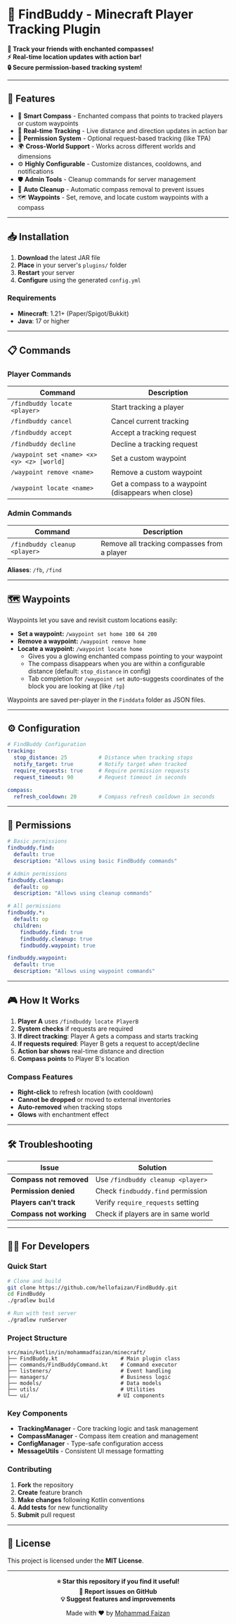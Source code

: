# 🧭 FindBuddy - Minecraft Player Tracking Plugin

**🎯 Track your friends with enchanted compasses!**  
**⚡ Real-time location updates with action bar!**  
**🔒 Secure permission-based tracking system!**

---

## 🌟 Features

- 🧭 **Smart Compass** - Enchanted compass that points to tracked players or custom waypoints
- 📍 **Real-time Tracking** - Live distance and direction updates in action bar
- 🔐 **Permission System** - Optional request-based tracking (like TPA)
- 🌍 **Cross-World Support** - Works across different worlds and dimensions
- ⚙️ **Highly Configurable** - Customize distances, cooldowns, and notifications
- 🛡️ **Admin Tools** - Cleanup commands for server management
- 🔄 **Auto Cleanup** - Automatic compass removal to prevent issues
- 🗺️ **Waypoints** - Set, remove, and locate custom waypoints with a compass

---

## 📥 Installation

1. **Download** the latest JAR file
2. **Place** in your server's `plugins/` folder
3. **Restart** your server
4. **Configure** using the generated `config.yml`

### Requirements
- **Minecraft**: 1.21+ (Paper/Spigot/Bukkit)
- **Java**: 17 or higher

---

## 📋 Commands

### Player Commands
| Command | Description |
|---------|-------------|
| `/findbuddy locate <player>` | Start tracking a player |
| `/findbuddy cancel` | Cancel current tracking |
| `/findbuddy accept` | Accept a tracking request |
| `/findbuddy decline` | Decline a tracking request |
| `/waypoint set <name> <x> <y> <z> [world]` | Set a custom waypoint |
| `/waypoint remove <name>` | Remove a custom waypoint |
| `/waypoint locate <name>` | Get a compass to a waypoint (disappears when close) |

### Admin Commands
| Command | Description |
|---------|-------------|
| `/findbuddy cleanup <player>` | Remove all tracking compasses from a player |

**Aliases**: `/fb`, `/find`

---

## 🗺️ Waypoints

Waypoints let you save and revisit custom locations easily:

- **Set a waypoint:** `/waypoint set home 100 64 200`
- **Remove a waypoint:** `/waypoint remove home`
- **Locate a waypoint:** `/waypoint locate home`
  - Gives you a glowing enchanted compass pointing to your waypoint
  - The compass disappears when you are within a configurable distance (default: `stop_distance` in config)
  - Tab completion for `/waypoint set` auto-suggests coordinates of the block you are looking at (like `/tp`)

Waypoints are saved per-player in the `Finddata` folder as JSON files.

---

## ⚙️ Configuration

```yaml
# FindBuddy Configuration
tracking:
  stop_distance: 25          # Distance when tracking stops
  notify_target: true        # Notify target when tracked
  require_requests: true     # Require permission requests
  request_timeout: 90        # Request timeout in seconds

compass:
  refresh_cooldown: 20       # Compass refresh cooldown in seconds
```

---

## 🔧 Permissions

```yaml
# Basic permissions
findbuddy.find:
  default: true
  description: "Allows using basic FindBuddy commands"

# Admin permissions
findbuddy.cleanup:
  default: op
  description: "Allows using cleanup commands"

# All permissions
findbuddy.*:
  default: op
  children:
    findbuddy.find: true
    findbuddy.cleanup: true
    findbuddy.waypoint: true

findbuddy.waypoint:
  default: true
  description: "Allows using waypoint commands"
```

---

## 🎮 How It Works

1. **Player A** uses `/findbuddy locate PlayerB`
2. **System checks** if requests are required
3. **If direct tracking**: Player A gets a compass and starts tracking
4. **If requests required**: Player B gets a request to accept/decline
5. **Action bar shows** real-time distance and direction
6. **Compass points** to Player B's location

### Compass Features
- **Right-click** to refresh location (with cooldown)
- **Cannot be dropped** or moved to external inventories
- **Auto-removed** when tracking stops
- **Glows** with enchantment effect

---

## 🛠️ Troubleshooting

| Issue | Solution |
|-------|----------|
| **Compass not removed** | Use `/findbuddy cleanup <player>` |
| **Permission denied** | Check `findbuddy.find` permission |
| **Players can't track** | Verify `require_requests` setting |
| **Compass not working** | Check if players are in same world |

---

## 👨‍💻 For Developers

### Quick Start
```bash
# Clone and build
git clone https://github.com/hellofaizan/FindBuddy.git
cd FindBuddy
./gradlew build

# Run with test server
./gradlew runServer
```

### Project Structure
```
src/main/kotlin/in/mohammadfaizan/minecraft/
├── FindBuddy.kt                    # Main plugin class
├── commands/FindBuddyCommand.kt    # Command executor
├── listeners/                      # Event handling
├── managers/                       # Business logic
├── models/                         # Data models
├── utils/                          # Utilities
└── ui/                            # UI components
```

### Key Components
- **TrackingManager** - Core tracking logic and task management
- **CompassManager** - Compass item creation and management
- **ConfigManager** - Type-safe configuration access
- **MessageUtils** - Consistent UI message formatting

### Contributing
1. **Fork** the repository
2. **Create** feature branch
3. **Make changes** following Kotlin conventions
4. **Add tests** for new functionality
5. **Submit** pull request

---

## 📄 License

This project is licensed under the **MIT License**.

---

<div align="center">

**⭐ Star this repository if you find it useful!**  
**🐛 Report issues on GitHub**  
**💡 Suggest features and improvements**

Made with ❤️ by [Mohammad Faizan](https://mohammadfaizan.in)

</div> 